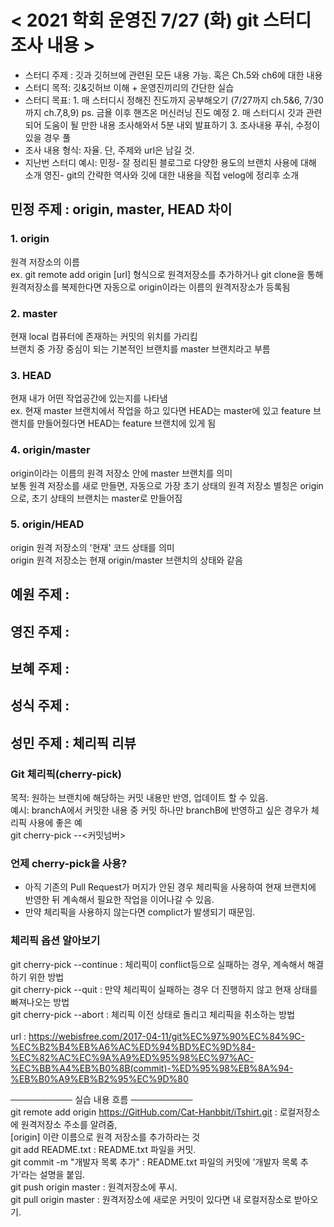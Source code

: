 # < 2021 학회 운영진 7/27 (화) git 스터디 조사 내용 >
 - 스터디 주제 : 깃과 깃허브에 관련된 모든 내용 가능. 혹은 Ch.5와 ch6에 대한 내용
 - 스터디 목적: 깃&깃허브 이해 + 운영진끼리의 간단한 실습 
 - 스터디 목표: 1. 매 스터디시 정해진 진도까지 공부해오기 (7/27까지 ch.5&6, 7/30까지 ch.7,8,9)
                                           ps. 금욜 이후 핸즈온 머신러닝 진도 예정
               2. 매 스터디시 깃과 관련되어 도움이 될 만한 내용 조사해와서 5분 내외 발표하기
               3. 조사내용 푸쉬, 수정이 있을 경우 풀
  - 조사 내용 형식: 자율. 단, 주제와 url은 남길 것.   
  - 지난번 스터디 예시: 민정- 잘 정리된 블로그로 다양한 용도의 브랜치 사용에 대해 소개
                      영진- git의 간략한 역사와 깃에 대한 내용을 직접 velog에 정리후 소개


## 민정 주제 : origin, master, HEAD 차이
### 1. origin
원격 저장소의 이름 <br/>
ex. git remote add origin [url] 형식으로 원격저장소를 추가하거나
git clone을 통해 원격저장소를 복제한다면 자동으로 origin이라는 이름의 원격저장소가 등록됨

### 2. master
현재 local 컴퓨터에 존재하는 커밋의 위치를 가리킴 <br/>
브랜치 중 가장 중심이 되는 기본적인 브랜치를 master 브랜치라고 부름

### 3. HEAD
현재 내가 어떤 작업공간에 있는지를 나타냄 <br/>
ex. 현재 master 브랜치에서 작업을 하고 있다면 HEAD는 master에 있고
feature 브랜치를 만들어줬다면 HEAD는 feature 브랜치에 있게 됨

### 4. origin/master
origin이라는 이름의 원격 저장소 안에 master 브랜치를 의미 <br/>
보통 원격 저장소를 새로 만들면, 자동으로 가장 초기 상태의 원격 저장소 별칭은 origin으로, 초기 상태의 브랜치는 master로 만들어짐

### 5. origin/HEAD
origin 원격 저장소의 '현재' 코드 상태를 의미 <br/>
origin 원격 저장소는 현재 origin/master 브랜치의 상태와 같음

## 예원 주제 :


## 영진 주제 :


## 보혜 주제 :


## 성식 주제 :


## 성민 주제 : 체리픽 리뷰
### Git 체리픽(cherry-pick)
목적: 원하는 브랜치에 해당하는 커밋 내용만 반영, 업데이트 할 수 있음.<br/>
예시: branchA에서 커밋한 내용 중 커밋 하나만 branchB에 반영하고 싶은 경우가 체리픽 사용에 좋은 예<br/>
git cherry-pick --<커밋넘버>

### 언제 cherry-pick을 사용?
 - 아직 기존의 Pull Request가 머지가 안된 경우 체리픽을 사용하여 현재 브랜치에 반영한 뒤 계속해서 필요한 작업을 이어나갈 수 있음.
 - 만약 체리픽을 사용하지 않는다면 complict가 발생되기 때문임.

### 체리픽 옵션 알아보기
git cherry-pick --continue : 체리픽이 conflict등으로 실패하는 경우, 계속해서 해결하기 위한 방법<br/>
git cherry-pick --quit : 만약 체리픽이 실패하는 경우 더 진행하지 않고 현재 상태를 빠져나오는 방법<br/>
git cherry-pick --abort : 체리픽 이전 상태로 돌리고 체리픽을 취소하는 방법<br/>
<br/>
url : https://webisfree.com/2017-04-11/git%EC%97%90%EC%84%9C-%EC%B2%B4%EB%A6%AC%ED%94%BD%EC%9D%84-%EC%82%AC%EC%9A%A9%ED%95%98%EC%97%AC-%EC%BB%A4%EB%B0%8B(commit)-%ED%95%98%EB%8A%94-%EB%B0%A9%EB%B2%95%EC%9D%80



────────── 실습 내용 흐름 ──────────  
git remote add origin https://GitHub.com/Cat-Hanbbit/iTshirt.git : 로컬저장소에 원격저장소 주소를 알려줌,  
                                                                   [origin] 이란  이름으로 원격 저장소를 추가하라는 것  
git add README.txt 		: README.txt 파일을 커밋.  
git commit -m "개발자 목록 추가"	: README.txt 파일의 커밋에 '개발자 목록 추가'라는 설명을 붙임.  
git push origin master		: 원격저장소에 푸시.  
git pull origin master		: 원격저장소에 새로운 커밋이 있다면 내 로컬저장소로 받아오기.   

